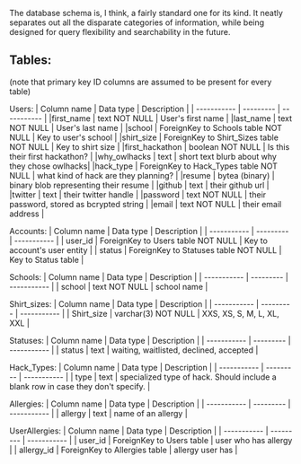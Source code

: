 The database schema is, I think, a fairly standard one for its kind. It neatly
separates out all the disparate categories of information, while being designed
for query flexibility and searchability in the future. 

Tables:
--
(note that primary key ID columns are assumed to be present for every table)

Users:
| Column name | Data type | Description |
| ----------- | --------- | ----------- |
|first_name | text NOT NULL | User's first name |
|last_name | text NOT NULL | User's last name |
|school | ForeignKey to Schools table NOT NULL | Key to user's school |
|shirt_size | ForeignKey to Shirt_Sizes table NOT NULL | Key to shirt size |
|first_hackathon | boolean NOT NULL | Is this their first hackathon? |
|why_owlhacks | text | short text blurb about why they chose owlhacks|
|hack_type | ForeignKey to Hack_Types table NOT NULL | what kind of hack are they planning? |
|resume | bytea (binary) | binary blob representing their resume |
|github | text | their github url |
|twitter | text | their twitter handle |
|password | text NOT NULL | their password, stored as bcrypted string |
|email | text NOT NULL | their email address | 

Accounts:
| Column name | Data type | Description |
| ----------- | --------- | ----------- |
| user_id | ForeignKey to Users table NOT NULL | Key to account's user entity |
| status | ForeignKey to Statuses table NOT NULL | Key to Status table |

Schools: 
| Column name | Data type | Description |
| ----------- | --------- | ----------- |
| school | text NOT NULL | school name |

Shirt_sizes:
| Column name | Data type | Description |
| ----------- | --------- | ----------- |
| Shirt_size | varchar(3) NOT NULL | XXS, XS, S, M, L, XL, XXL |

Statuses:
| Column name | Data type | Description |
| ----------- | --------- | ----------- |
| status | text | waiting, waitlisted, declined, accepted |

Hack_Types:
| Column name | Data type | Description |
| ----------- | --------- | ----------- |
| type | text | specialized type of hack. Should include a blank row in case they don't specify. |

Allergies:
| Column name | Data type | Description |
| ----------- | --------- | ----------- |
| allergy | text | name of an allergy |

UserAllergies:
| Column name | Data type | Description |
| ----------- | --------- | ----------- |
| user_id | ForeignKey to Users table | user who has allergy |
| allergy_id | ForeignKey to Allergies table | allergy user has |
